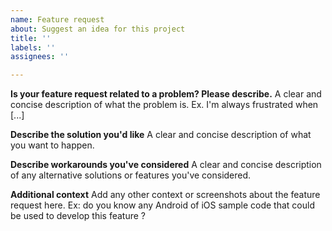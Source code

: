 ```yaml
---
name: Feature request
about: Suggest an idea for this project
title: ''
labels: ''
assignees: ''

---
```


**Is your feature request related to a problem? Please describe.**
A clear and concise description of what the problem is. Ex. I'm always frustrated when [...]

**Describe the solution you'd like**
A clear and concise description of what you want to happen.

**Describe workarounds you've considered**
A clear and concise description of any alternative solutions or features you've considered.

**Additional context**
Add any other context or screenshots about the feature request here. Ex: do you know any Android of iOS sample code that could be used to develop this feature ?
